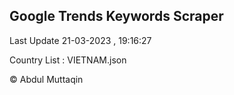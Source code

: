 

## Google Trends Keywords Scraper 
 
Last Update 21-03-2023 , 19:16:27

Country List :
VIETNAM.json



© Abdul Muttaqin 
